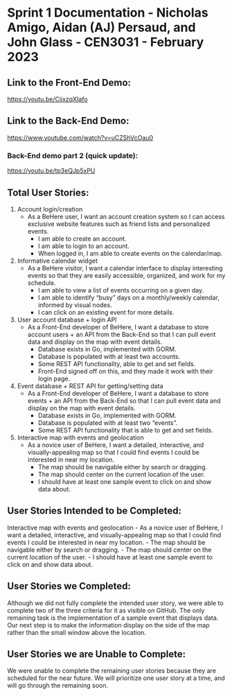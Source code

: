 # Sprint 1 Documentation - Nicholas Amigo, Aidan (AJ) Persaud, and John Glass - CEN3031 - February 2023

## Link to the Front-End Demo:
https://youtu.be/CiixzqXIafo

## Link to the Back-End Demo:
https://www.youtube.com/watch?v=uCZShVcOau0
### Back-End demo part 2 (quick update):
https://youtu.be/tp3eQJp5xPU

## Total User Stories:
1. Account login/creation
	- As a BeHere user, I want an account creation system so I can access exclusive website features such as friend lists and personalized events.
		- I am able to create an account.
		- I am able to login to an account.
		- When logged in, I am able to create events on the calendar/map.
2. Informative calendar widget
	- As a BeHere visitor, I want a calendar interface to display interesting events so that they are easily accessible, organized, and work for my schedule.
		- I am able to view a list of events occurring on a given day.
		- I am able to identify “busy” days on a monthly/weekly calendar, informed by visual nodes.
		- I can click on an existing event for more details.
3. User account database + login API
	- As a Front-End developer of BeHere, I want a database to store account users + an API from the Back-End so that I can pull event data and display on the map with event details.
		- Database exists in Go, implemented with GORM.
		- Database is populated with at least two accounts.
		- Some REST API functionality, able to get and set fields.
		- Front-End signed off on this, and they made it work with their login page.
4. Event database + REST API for getting/setting data
	- As a Front-End developer of BeHere, I want a database to store events + an API from the Back-End so that I can pull event data and display on the map with event details.
		- Database exists in Go, implemented with GORM.
		- Database is populated with at least two “events”.
		- Some REST API functionality that is able to get and set fields.
5. Interactive map with events and geolocation
	- As a novice user of BeHere, I want a detailed, interactive, and visually-appealing map so that I could find events I could be interested in near my location.
		- The map should be navigable either by search or dragging.
		- The map should center on the current location of the user.
		- I should have at least one sample event to click on and show data about.

## User Stories Intended to be Completed:
Interactive map with events and geolocation
	- As a novice user of BeHere, I want a detailed, interactive, and visually-appealing map so that I could find events I could be interested in near my location.
		- The map should be navigable either by search or dragging.
		- The map should center on the current location of the user.
		- I should have at least one sample event to click on and show data about.

## User Stories we Completed:
Although we did not fully complete the intended user story, we were able to complete two of the three criteria for it as visible on GitHub. The only remaining task is the implementation of a sample event that displays data. Our next step is to make the information display on the side of the map rather than the small window above the location.

## User Stories we are Unable to Complete:
We were unable to complete the remaining user stories because they are scheduled for the near future. We will prioritize one user story at a time, and will go through the remaining soon.
